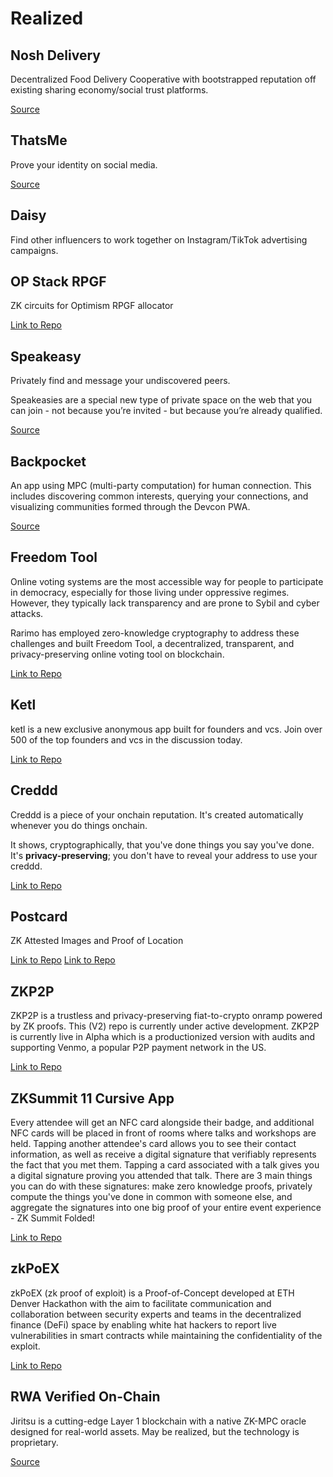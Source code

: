 # Realized

## Nosh Delivery
Decentralized Food Delivery Cooperative with bootstrapped reputation off existing sharing economy/social trust platforms.

[Source](https://x.com/noshdelivery?lang=en)

## ThatsMe
Prove your identity on social media. 

[Source](https://thatsme.xyz/)

## Daisy
Find other influencers to work together on Instagram/TikTok advertising campaigns. 

## OP Stack RPGF

ZK circuits for Optimism RPGF allocator

[Link to Repo](https://github.com/zkonduit/zk-rpgf?tab=readme-ov-file)

## Speakeasy

Privately find and message your undiscovered peers.

Speakeasies are a special new type of private space on the web that you can join - not because you’re invited - but because you’re already qualified.

[Source](https://www.tonk.xyz/posts/speakeasy)

## Backpocket
An app using MPC (multi-party computation) for human connection. This includes discovering common interests, querying your connections, and visualizing communities formed through the Devcon PWA.

[Source](https://forum.devcon.org/t/dip-42-backpocket-mpc-for-human-connection-with-nfc-social-graphs/3667)  

## Freedom Tool

Online voting systems are the most accessible way for people to participate in democracy, especially for those living under oppressive regimes. However, they typically lack transparency and are prone to Sybil and cyber attacks.

Rarimo has employed zero-knowledge cryptography to address these challenges and built Freedom Tool, a decentralized, transparent, and privacy-preserving online voting tool on blockchain.

[Link to Repo](https://github.com/rarimo/FreedomTool)

## Ketl

ketl is a new exclusive anonymous app built for founders and vcs. Join over 500 of the top founders and vcs in the discussion today.

[Link to Repo](https://github.com/BigWhaleLabs/ketl-attestation-token)

## Creddd

Creddd is a piece of your onchain reputation. It's created automatically whenever you do things onchain.

It shows, cryptographically, that you've done things you say you've done. It's **privacy-preserving**; you don't have to reveal your address to use your creddd.

[Link to Repo](https://github.com/personaelabs/credmapper)

## Postcard

ZK Attested Images and Proof of Location

[Link to Repo](https://github.com/kayleegeorge/app-attest)
[Link to Repo](https://github.com/kayleegeorge/attest-demo-app-fork)

## ZKP2P

ZKP2P is a trustless and privacy-preserving fiat-to-crypto onramp powered by ZK proofs. This (V2) repo is currently under active development. ZKP2P is currently live in Alpha which is a productionized version with audits and supporting Venmo, a popular P2P payment network in the US. 

[Link to Repo](https://github.com/zkp2p)


## ZKSummit 11 Cursive App

Every attendee will get an NFC card alongside their badge, and additional NFC cards will be placed in front of rooms where talks and workshops are held. Tapping another attendee's card allows you to see their contact information, as well as receive a digital signature that verifiably represents the fact that you met them. Tapping a card associated with a talk gives you a digital signature proving you attended that talk. There are 3 main things you can do with these signatures: make zero knowledge proofs, privately compute the things you've done in common with someone else, and aggregate the signatures into one big proof of your entire event experience - ZK Summit Folded!

[Link to Repo](https://github.com/cursive-team/zk-summit)


## zkPoEX

zkPoEX (zk proof of exploit) is a Proof-of-Concept developed at ETH Denver Hackathon with the aim to facilitate communication and collaboration between security experts and teams in the decentralized finance (DeFi) space by enabling white hat hackers to report live vulnerabilities in smart contracts while maintaining the confidentiality of the exploit.

[Link to Repo](https://github.com/zkoranges/zkPoEX)


## RWA Verified On-Chain

Jiritsu is a cutting-edge Layer 1 blockchain with a native ZK-MPC oracle designed for real-world assets. May be realized, but the technology is proprietary.

[Source](https://www.jiritsu.network/technology)